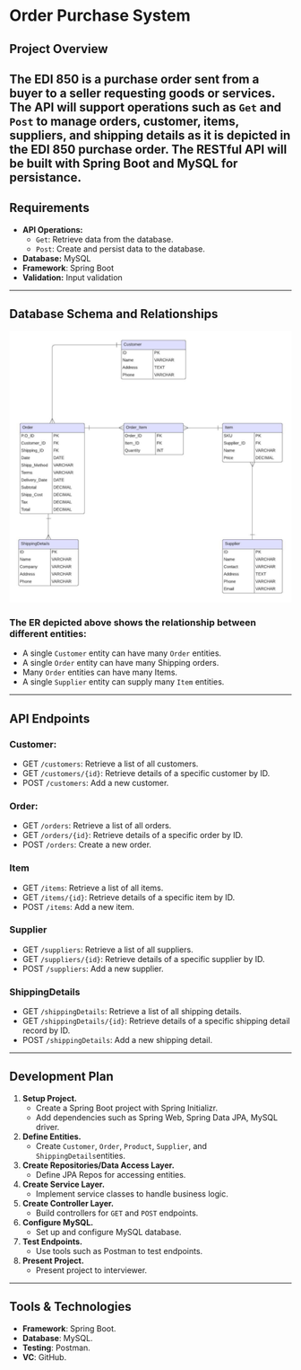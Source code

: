 # Order Purchase System

## Project Overview

The EDI 850 is a purchase order sent from a buyer to a seller requesting goods or services. 
The API will support operations such as `Get` and `Post` to manage orders,
customer, items, suppliers, and shipping details as it is depicted in the EDI 850 purchase order.
The RESTful API will be built with Spring Boot and MySQL for persistance.
--------------
## Requirements
 - **API Operations:**
   - `Get`: Retrieve data from the database.
   - `Post`: Create and persist data to the database.
 - **Database:** MySQL
 - **Framework**: Spring Boot
 - **Validation:** Input validation
-----
## Database Schema and Relationships
 ![image](ERDiagram.jpeg)

### The ER depicted above shows the relationship between different entities:
- A single `Customer` entity can have many `Order` entities.
- A single `Order` entity can have many Shipping orders.
- Many `Order` entities can have many Items.
- A single `Supplier` entity can supply many `Item` entities.
-----
## API Endpoints

### Customer:

- GET `/customers`: Retrieve a list of all customers.
- GET `/customers/{id}`: Retrieve details of a specific customer by ID.
- POST `/customers`: Add a new customer.

### Order:
- GET `/orders`: Retrieve a list of all orders.
- GET `/orders/{id}`: Retrieve details of a specific order by ID.
- POST `/orders`: Create a new order.

### Item

- GET `/items`: Retrieve a list of all items.
- GET `/items/{id}`: Retrieve details of a specific item by ID.
- POST `/items`: Add a new item.

### Supplier

- GET `/suppliers`: Retrieve a list of all suppliers.
- GET `/suppliers/{id}`: Retrieve details of a specific supplier by ID.
- POST `/suppliers`: Add a new supplier.

### ShippingDetails

- GET `/shippingDetails`: Retrieve a list of all shipping details.
- GET `/shippingDetails/{id}`: Retrieve details of a specific shipping detail record by ID.
- POST `/shippingDetails`: Add a new shipping detail.
----
##  Development Plan

1. **Setup Project.**
   - Create a Spring Boot project with Spring Initializr.
   - Add dependencies such as Spring Web, Spring Data JPA, MySQL driver.
2. **Define Entities.**
   - Create `Customer`, `Order`, `Product`, `Supplier`, and `ShippingDetails`entities.
3. **Create Repositories/Data Access Layer.**
   - Define JPA Repos for accessing entities.
4. **Create Service Layer.**
   - Implement service classes to handle business logic.
5. **Create Controller Layer.**
   - Build controllers for `GET` and `POST` endpoints.
6. **Configure MySQL.**
   - Set up and configure MySQL database.
7. **Test Endpoints.**
   - Use tools such as Postman to test endpoints.
8. **Present Project.**
   - Present project to interviewer.
---
## Tools & Technologies
 - **Framework**: Spring Boot.
 - **Database**: MySQL.
 - **Testing**: Postman.
 - **VC**: GitHub.